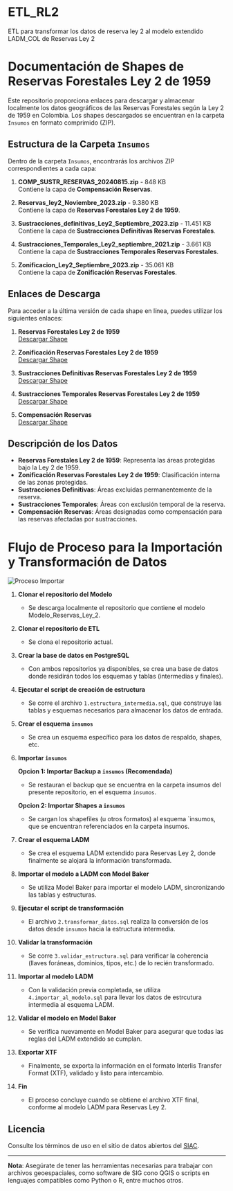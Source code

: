 # ETL_RL2
ETL para transformar los datos de reserva ley 2 al modelo extendido LADM_COL de Reservas Ley 2

# Documentación de Shapes de Reservas Forestales Ley 2 de 1959

Este repositorio proporciona enlaces para descargar y almacenar localmente los datos geográficos de las Reservas Forestales según la Ley 2 de 1959 en Colombia. Los shapes descargados se encuentran en la carpeta `Insumos` en formato comprimido (ZIP).

## Estructura de la Carpeta `Insumos`

Dentro de la carpeta `Insumos`, encontrarás los archivos ZIP correspondientes a cada capa:

1. **COMP_SUSTR_RESERVAS_20240815.zip** - 848 KB  
   Contiene la capa de **Compensación Reservas**.

2. **Reservas_ley2_Noviembre_2023.zip** - 9.380 KB  
   Contiene la capa de **Reservas Forestales Ley 2 de 1959**.

3. **Sustracciones_definitivas_Ley2_Septiembre_2023.zip** - 11.451 KB  
   Contiene la capa de **Sustracciones Definitivas Reservas Forestales**.

4. **Sustracciones_Temporales_Ley2_septiembre_2021.zip** - 3.661 KB  
   Contiene la capa de **Sustracciones Temporales Reservas Forestales**.

5. **Zonificacion_Ley2_Septiembre_2023.zip** - 35.061 KB  
   Contiene la capa de **Zonificación Reservas Forestales**.

## Enlaces de Descarga

Para acceder a la última versión de cada shape en línea, puedes utilizar los siguientes enlaces:

1. **Reservas Forestales Ley 2 de 1959**  
   [Descargar Shape](https://siac-datosabiertos-mads.hub.arcgis.com/datasets/MADS::reservas-de-ley2-noviembre-2023-escala-1100-000/about)

2. **Zonificación Reservas Forestales Ley 2 de 1959**  
   [Descargar Shape](https://siac-datosabiertos-mads.hub.arcgis.com/datasets/MADS::zonificaci%C3%B3n-reservas-de-ley2-septiembre-de-2023/about)

3. **Sustracciones Definitivas Reservas Forestales Ley 2 de 1959**  
   [Descargar Shape](https://siac-datosabiertos-mads.hub.arcgis.com/datasets/sustracciones-definitivas-reservas-de-ley2-septiembre-de-2023/about)

4. **Sustracciones Temporales Reservas Forestales Ley 2 de 1959**  
   [Descargar Shape](https://siac-datosabiertos-mads.hub.arcgis.com/datasets/MADS::sustraccion-temporal-ley2-septiembre-2021/about)

5. **Compensación Reservas**  
   [Descargar Shape](https://siac-datosabiertos-mads.hub.arcgis.com/datasets/75a38dc85b664c3ead307b65b21e8900/about)

## Descripción de los Datos

- **Reservas Forestales Ley 2 de 1959**: Representa las áreas protegidas bajo la Ley 2 de 1959.
- **Zonificación Reservas Forestales Ley 2 de 1959**: Clasificación interna de las zonas protegidas.
- **Sustracciones Definitivas**: Áreas excluidas permanentemente de la reserva.
- **Sustracciones Temporales**: Áreas con exclusión temporal de la reserva.
- **Compensación Reservas**: Áreas designadas como compensación para las reservas afectadas por sustracciones.


# Flujo de Proceso para la Importación y Transformación de Datos

![Proceso Importar](https://github.com/user-attachments/assets/b9438400-cef1-4e54-a2b6-8025527dea6b)

1. **Clonar el repositorio del Modelo**  
   - Se descarga localmente el repositorio que contiene el modelo Modelo_Reservas_Ley_2.

2. **Clonar el repositorio de ETL**  
   - Se clona el repositorio actual.

3. **Crear la base de datos en PostgreSQL**  
   - Con ambos repositorios ya disponibles, se crea una base de datos donde residirán todos los esquemas y tablas (intermedias y finales).

4. **Ejecutar el script de creación de estructura**  
   - Se corre el archivo `1.estructura_intermedia.sql`, que construye las tablas y esquemas necesarios para almacenar los datos de entrada.

6. **Crear el esquema `insumos`**  
   - Se crea un esquema específico para los datos de respaldo, shapes, etc.

7. **Importar `insumos`**  

   **Opcion 1: Importar Backup a `insumos` (Recomendada)**  
   - Se restauran el backup que se encuentra en la carpeta insumos del presente repositorio, en el esquema `insumos`.

   **Opcion 2: Importar Shapes a `insumos`**  
   - Se cargan los shapefiles (u otros formatos) al esquema `insumos, que se encuentran referenciados en la carpeta insumos.

8. **Crear el esquema LADM**  
   - Se crea el esquema LADM extendido para Reservas Ley 2, donde finalmente se alojará la información transformada.

9. **Importar el modelo a LADM con Model Baker**  
    - Se utiliza Model Baker para importar el modelo LADM, sincronizando las tablas y estructuras.

10. **Ejecutar el script de transformación**  
    - El archivo `2.transformar_datos.sql` realiza la conversión de los datos desde `insumos` hacia la estructura intermedia.

11. **Validar la transformación**  
    - Se corre `3.validar_estructura.sql` para verificar la coherencia (llaves foráneas, dominios, tipos, etc.) de lo recién transformado.

12. **Importar al modelo LADM**  
    - Con la validación previa completada, se utiliza `4.importar_al_modelo.sql` para llevar los datos de estrcutura intermedia al esquema LADM.

13. **Validar el modelo en Model Baker**  
    - Se verifica nuevamente en Model Baker para asegurar que todas las reglas del LADM extendido se cumplan.

14. **Exportar XTF**  
    - Finalmente, se exporta la información en el formato Interlis Transfer Format (XTF), validado y listo para intercambio.

15. **Fin**  
    - El proceso concluye cuando se obtiene el archivo XTF final, conforme al modelo LADM para Reservas Ley 2.



## Licencia

Consulte los términos de uso en el sitio de datos abiertos del [SIAC](https://siac-datosabiertos-mads.hub.arcgis.com/).

---

**Nota**: Asegúrate de tener las herramientas necesarias para trabajar con archivos geoespaciales, como software de SIG cono QGIS o scripts en lenguajes compatibles como Python o R, entre muchos otros.

